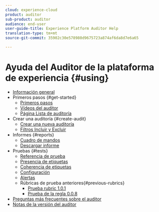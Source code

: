 ```yaml
---
cloud: experience-cloud
product: auditor
sub-product: auditor
audience: end-user
user-guide-title: Experience Platform Auditor Help
translation-type: tm+mt
source-git-commit: 35902c30e578980d9675723a874af6da8d7e6a65

---
```



# Ayuda del Auditor de la plataforma de experiencia {#using}

+ [Información general](overview.md)
+ Primeros pasos {#get-started}
   + [Primeros pasos](get-started/getting-started.md)
   + [Vídeos del auditor](get-started/videos.md)
   + [Página Lista de auditoría](get-started/audit-list.md)
+ Crear una auditoría {#create-audit}
   + [Crear una nueva auditoría](create-audit/create-new-audit.md)
   + [Filtros Incluir y Excluir](create-audit/filters.md)
+ Informes {#reports}
   + [Cuadro de mandos](reports/scorecard.md)
   + [Descargar informe](reports/download-report.md)
+ Pruebas {#tests}
   + [Referencia de prueba](tests/test-reference.md)
   + [Presencia de etiquetas](tests/test-ref-presence.md)
   + [Coherencia de etiquetas](tests/test-ref-consistency.md)
   + [Configuración](tests/test-ref-cfg.md)
   + [Alertas](tests/test-ref-alerts.md)
   + Rúbricas de prueba anteriores{#previous-rubrics}
      + [Prueba rubric 1.0.1](tests/previous-rubrics/test-rubric1-0-1.md)
      + [Prueba de la regla 0.0.8](tests/previous-rubrics/test-rubric1-0.md)
+ [Preguntas más frecuentes sobre el auditor](auditor-faq.md)
+ [Notas de la versión del auditor](release-notes.md)

